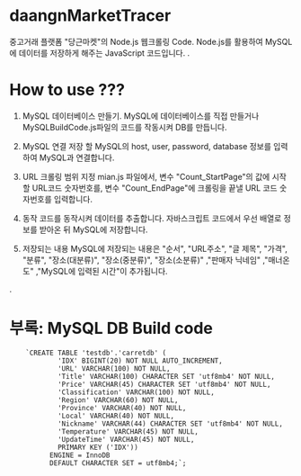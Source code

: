 # daangnMarketTracer

중고거래 플랫폼 "당근마켓"의 Node.js 웹크롤링 Code.
Node.js를 활용하여 MySQL에 데이터를 저장하게 해주는 JavaScript 코드입니다.
.

# How to use ???
1. MySQL 데이터베이스 만들기.
MySQL에 데이터베이스를 직접 만들거나 MySQLBuildCode.js파일의 코드를 작동시켜 DB를 만듭니다.

2. MySQL 연결
저장 할 MySQL의 host, user, password, database 정보를 입력하여 MySQL과 연결합니다.

3. URL 크롤링 범위 지정
mian.js 파일에서,
변수 "Count_StartPage"의 값에 시작할 URL코드 숫자번호를,
변수 "Count_EndPage"에 크롤링을 끝낼 URL 코드 숫자번호를 입력합니다.

4. 동작
코드를 동작시켜 데이터를 추출합니다.
자바스크립트 코드에서 우선 배열로 정보를 받아온 뒤 MySQL에 저장합니다.

5. 저장되는 내용
MySQL에 저장되는 내용은 "순서", "URL주소", "글 제목", "가격", "분류", "장소(대분류)", "장소(중분류)", "장소(소분류)" ,"판매자 닉네임" ,"매너온도" ,"MySQL에 입력된 시간"이 추가됩니다.


.
# 부록: MySQL DB Build code
        `CREATE TABLE 'testdb'.'carretdb' (
                'IDX' BIGINT(20) NOT NULL AUTO_INCREMENT,
                'URL' VARCHAR(100) NOT NULL,
                'Title' VARCHAR(100) CHARACTER SET 'utf8mb4' NOT NULL,
                'Price' VARCHAR(45) CHARACTER SET 'utf8mb4' NOT NULL,
                'Classification' VARCHAR(100) NOT NULL,
                'Region' VARCHAR(60) NOT NULL,
                'Province' VARCHAR(40) NOT NULL,
                'Local' VARCHAR(40) NOT NULL,
                'Nickname' VARCHAR(44) CHARACTER SET 'utf8mb4' NOT NULL,
                'Temperature' VARCHAR(45) NOT NULL,
                'UpdateTime' VARCHAR(45) NOT NULL,
                PRIMARY KEY ('IDX'))
              ENGINE = InnoDB
              DEFAULT CHARACTER SET = utf8mb4;`;
